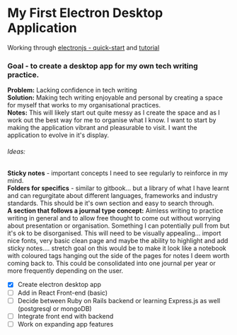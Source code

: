 # My First Electron Desktop Application 
 
Working through [electronjs - quick-start](https://www.electronjs.org/docs/latest/tutorial/quick-start) and [tutorial](https://www.electronjs.org/docs/latest/tutorial/tutorial-first-app)

### Goal - to create a desktop app for my own tech writing practice. 

**Problem:** Lacking confidence in tech writing     
**Solution:** Making tech writing enjoyable and personal by creating a space for myself that works to my organisational practices.     
**Notes:** This will likely start out quite messy as I create the space and as I work out the best way for me to organise what I know. I want to start by making the application vibrant and pleasurable to visit. I want the application to evolve in it's display.     
 
###### Ideas: 
**Sticky notes** - important concepts I need to see regularly to reinforce in my mind.   
**Folders for specifics** - similar to gitbook... but a library of what I have learnt and can regurgitate about different languages, frameworks and industry standards. This should be it's own section and easy to search through.    
**A section that follows a journal type concept:** Aimless writing to practice writing in general and to allow free thought to come out without worrying about presentation or organisation. Something I can potentially pull from but it's ok to be disorganised. This will need to be visually appealing... import nice fonts, very basic clean page and maybe the ability to highlight and add sticky notes.... stretch goal on this would be to make it look like a notebook with coloured tags hanging out the side of the pages for notes I deem worth coming back to. This could be consolidated into one journal per year or more frequently depending on the user.    
   
   
- [x] Create electron desktop app   
- [ ] Add in React Front-end (basic)   
- [ ] Decide between Ruby on Rails backend or learning Express.js as well (postgresql or mongoDB)     
- [ ] Integrate front end with backend   
- [ ] Work on expanding app features   